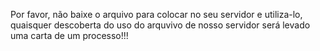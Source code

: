 Por favor, não baixe o arquivo para colocar no seu servidor e utiliza-lo, quaisquer descoberta do uso do arquvivo de nosso servidor será levado uma carta de um processo!!!
